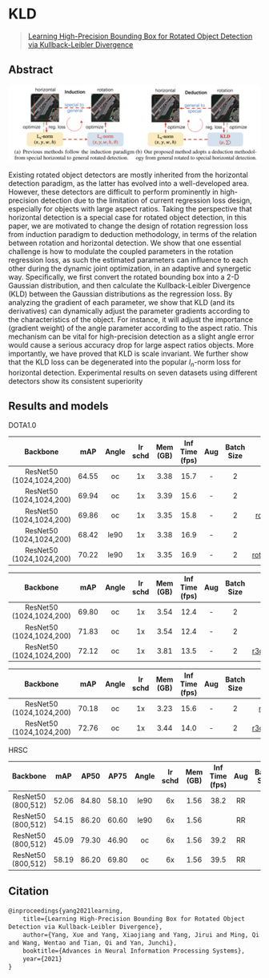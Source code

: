 # KLD
> [Learning High-Precision Bounding Box for Rotated Object Detection via Kullback-Leibler Divergence](https://arxiv.org/pdf/2106.01883.pdf)

<!-- [ALGORITHM] -->
## Abstract

<div align=center>
<img src="https://raw.githubusercontent.com/zytx121/image-host/main/imgs/kld.png" width="800"/>
</div>

Existing rotated object detectors are mostly inherited from the horizontal detection paradigm, as the latter has evolved into a well-developed area. However, these detectors are difficult to perform prominently in high-precision detection due to the limitation of current regression loss design, especially for objects with large aspect ratios. Taking the perspective that horizontal detection is a special case for rotated object detection, in this paper, we are motivated to change the design of rotation regression loss from induction paradigm to deduction methodology, in terms of the relation between rotation and horizontal detection. We show that one essential challenge is how to modulate the coupled parameters in the rotation regression loss, as such the estimated parameters can influence to each other during the dynamic joint optimization, in an adaptive and synergetic way. Specifically, we first convert the rotated bounding box into a 2-D Gaussian distribution, and then calculate the Kullback-Leibler Divergence (KLD) between the Gaussian distributions as the regression loss. By analyzing the gradient of each parameter, we show that KLD (and its derivatives) can dynamically adjust the parameter gradients according to the characteristics of the object. For instance, it will adjust the importance (gradient weight) of the angle parameter according to the aspect ratio. This mechanism can be vital for high-precision detection as a slight angle error would cause a serious accuracy drop for large aspect ratios objects. More importantly, we have proved that KLD is scale invariant. We further show that the KLD loss can be degenerated into the popular $l_{n}$-norm loss for horizontal detection. Experimental results on seven datasets using different detectors show its consistent superiority

## Results and models

DOTA1.0

|    Backbone   |    mAP   | Angle | lr schd | Mem (GB) | Inf Time (fps) | Aug | Batch Size | Configs | Download |
|:------------:|:----------:|:-----------:|:---------:|:---------:|:---------:|:---------:|:---------:|:---------:|:-------------:|
| ResNet50 (1024,1024,200) | 64.55 | oc | 1x | 3.38 | 15.7 | - | 2 | [rotated_retinanet_hbb_r50_fpn_1x_dota_oc](../rotated_retinanet/rotated_retinanet_hbb_r50_fpn_1x_dota_oc.py) |  [model](https://download.openmmlab.com/mmrotate/v0.1.0/rotated_retinanet/rotated_retinanet_hbb_r50_fpn_1x_dota_oc/rotated_retinanet_hbb_r50_fpn_1x_dota_oc-e8a7c7df.pth) &#124; [log](https://download.openmmlab.com/mmrotate/v0.1.0/rotated_retinanet/rotated_retinanet_hbb_r50_fpn_1x_dota_oc/rotated_retinanet_hbb_r50_fpn_1x_dota_oc_20220121_095315.log.json)
| ResNet50 (1024,1024,200) | 69.94 | oc | 1x | 3.39 | 15.6 | - | 2 | [rotated_retinanet_hbb_kld_r50_fpn_1x_dota_oc](./rotated_retinanet_hbb_kld_r50_fpn_1x_dota_oc.py) |  [model](https://download.openmmlab.com/mmrotate/v0.1.0/kld/rotated_retinanet_hbb_kld_r50_fpn_1x_dota_oc/rotated_retinanet_hbb_kld_r50_fpn_1x_dota_oc-49c1f937.pth) &#124; [log](https://download.openmmlab.com/mmrotate/v0.1.0/kld/rotated_retinanet_hbb_kld_r50_fpn_1x_dota_oc/rotated_retinanet_hbb_kld_r50_fpn_1x_dota_oc_20220125_201832.log.json)
| ResNet50 (1024,1024,200) | 69.86 | oc | 1x | 3.35 | 15.8 | - | 2 | [rotated_retinanet_hbb_kld_stable_r50_fpn_1x_dota_oc](./rotated_retinanet_hbb_kld_stable_r50_fpn_1x_dota_oc.py) | [model](https://download.openmmlab.com/mmrotate/v0.2.0/kld/rotated_retinanet_hbb_kld_stable_r50_fpn_1x_dota_oc/rotated_retinanet_hbb_kld_stable_r50_fpn_1x_dota_oc-92a76443.pth) &#124; [log](https://download.openmmlab.com/mmrotate/v0.2.0/kld/rotated_retinanet_hbb_kld_stable_r50_fpn_1x_dota_oc/rotated_retinanet_hbb_kld_stable_r50_fpn_1x_dota_oc_20220403_120631.log.json)
| ResNet50 (1024,1024,200) | 68.42 | le90 | 1x | 3.38 | 16.9 | - | 2 | [rotated_retinanet_obb_r50_fpn_1x_dota_le90](../rotated_retinanet/rotated_retinanet_obb_r50_fpn_1x_dota_le90.py) |  [model](https://download.openmmlab.com/mmrotate/v0.1.0/rotated_retinanet/rotated_retinanet_obb_r50_fpn_1x_dota_le90/rotated_retinanet_obb_r50_fpn_1x_dota_le90-c0097bc4.pth) &#124; [log](https://download.openmmlab.com/mmrotate/v0.1.0/rotated_retinanet/rotated_retinanet_obb_r50_fpn_1x_dota_le90/rotated_retinanet_obb_r50_fpn_1x_dota_le90_20220128_130740.log.json)
| ResNet50 (1024,1024,200) | 70.22 | le90 | 1x | 3.35 | 16.9 | - | 2 | [rotated_retinanet_obb_kld_stable_r50_fpn_1x_dota_le90](./rotated_retinanet_obb_kld_stable_r50_fpn_1x_dota_le90.py) | [model](https://download.openmmlab.com/mmrotate/v0.2.0/kld/rotated_retinanet_obb_kld_stable_r50_fpn_1x_dota_le90/rotated_retinanet_obb_kld_stable_r50_fpn_1x_dota_le90-31193e00.pth) &#124; [log](https://download.openmmlab.com/mmrotate/v0.2.0/kld/rotated_retinanet_obb_kld_stable_r50_fpn_1x_dota_le90/rotated_retinanet_obb_kld_stable_r50_fpn_1x_dota_le90_20220402_225531.log.json)

|    Backbone   |    mAP   | Angle | lr schd | Mem (GB) | Inf Time (fps) | Aug | Batch Size | Configs | Download |
|:------------:|:----------:|:-----------:|:---------:|:---------:|:---------:|:---------:|:---------:|:---------:|:-------------:|
| ResNet50 (1024,1024,200) | 69.80 | oc | 1x | 3.54 | 12.4 | - | 2 | [r3det_r50_fpn_1x_dota_oc](../r3det/r3det_r50_fpn_1x_dota_oc.py) | [model](https://download.openmmlab.com/mmrotate/v0.1.0/r3det/r3det_r50_fpn_1x_dota_oc/r3det_r50_fpn_1x_dota_oc-b1fb045c.pth) &#124; [log](https://download.openmmlab.com/mmrotate/v0.1.0/r3det/r3det_r50_fpn_1x_dota_oc/r3det_r50_fpn_1x_dota_oc_20220126_191226.log.json)
| ResNet50 (1024,1024,200) | 71.83 | oc | 1x | 3.54 | 12.4 | - | 2 | [r3det_kld_r50_fpn_1x_dota_oc](./r3det_kld_r50_fpn_1x_dota_oc.py) |  [model](https://download.openmmlab.com/mmrotate/v0.1.0/kld/r3det_kld_r50_fpn_1x_dota_oc/r3det_kld_r50_fpn_1x_dota_oc-31866226.pth) &#124; [log](https://download.openmmlab.com/mmrotate/v0.1.0/kld/r3det_kld_r50_fpn_1x_dota_oc/r3det_kld_r50_fpn_1x_dota_oc_20220210_114049.log.json)
| ResNet50 (1024,1024,200) | 72.12 | oc | 1x | 3.81 | 13.5 | - | 2 | [r3det_kld_stable_r50_fpn_1x_dota_oc](./r3det_kld_stable_r50_fpn_1x_dota_oc.py) | [model](https://download.openmmlab.com/mmrotate/v0.2.0/kld/r3det_kld_stable_r50_fpn_1x_dota_oc/r3det_kld_stable_r50_fpn_1x_dota_oc-e011059d.pth) &#124; [log](https://download.openmmlab.com/mmrotate/v0.2.0/kld/r3det_kld_stable_r50_fpn_1x_dota_oc/r3det_kld_stable_r50_fpn_1x_dota_oc_20220402_225905.log.json)


|    Backbone   |    mAP   | Angle | lr schd | Mem (GB) | Inf Time (fps) | Aug | Batch Size | Configs | Download |
|:------------:|:----------:|:-----------:|:---------:|:---------:|:---------:|:---------:|:---------:|:---------:|:-------------:|
| ResNet50 (1024,1024,200) | 70.18 | oc | 1x | 3.23 | 15.6 | - | 2 | [r3det_tiny_r50_fpn_1x_dota_oc](../r3det/r3det_tiny_r50_fpn_1x_dota_oc.py) | [model](https://download.openmmlab.com/mmrotate/v0.1.0/r3det/r3det_tiny_r50_fpn_1x_dota_oc/r3det_tiny_r50_fpn_1x_dota_oc-c98a616c.pth) &#124; [log](https://download.openmmlab.com/mmrotate/v0.1.0/r3det/r3det_tiny_r50_fpn_1x_dota_oc/r3det_tiny_r50_fpn_1x_dota_oc_20220209_171624.log.json)
| ResNet50 (1024,1024,200) | 72.76 | oc | 1x | 3.44 | 14.0 | - | 2 | [r3det_tiny_kld_r50_fpn_1x_dota_oc](./r3det_tiny_kld_r50_fpn_1x_dota_oc.py) | [model](https://download.openmmlab.com/mmrotate/v0.1.0/kld/r3det_tiny_kld_r50_fpn_1x_dota_oc/r3det_tiny_kld_r50_fpn_1x_dota_oc-589e142a.pth) &#124; [log](https://download.openmmlab.com/mmrotate/v0.1.0/kld/r3det_tiny_kld_r50_fpn_1x_dota_oc/r3det_tiny_kld_r50_fpn_1x_dota_oc_20220209_172917.log.json)

HRSC

|       Backbone        |  mAP | AP50 | AP75  | Angle | lr schd | Mem (GB) | Inf Time (fps) | Aug | Batch Size |                                            Configs                                            | Download |
|:---------------------:|:-----:|:-----:|:-----:|:-----------:|:-------:|:---------:|:---------:|:---------:|:---------:|:---------------------------------------------------------------------------------------------:|:-------------:|
|  ResNet50 (800,512)   | 52.06 | 84.80 | 58.10 |   le90   | 6x | 1.56 | 38.2 | RR | 2 | [rotated_retinanet_obb_r50_fpn_6x_hrsc_rr_le90](../rotated_retinanet/rotated_retinanet_obb_r50_fpn_6x_hrsc_rr_le90.py) |
|  ResNet50 (800,512)   | 54.15 | 86.20 | 60.60 |   le90   | 6x | 1.56 |      | RR | 2 | [rotated_retinanet_obb_kld_stable_r50_fpn_6x_hrsc_rr_le90](./rotated_retinanet_obb_kld_stable_r50_fpn_6x_hrsc_rr_le90.py) |
|  ResNet50 (800,512)   | 45.09 | 79.30 | 46.90 |    oc    | 6x | 1.56 | 39.2 | RR | 2 | [rotated_retinanet_hbb_r50_fpn_6x_hrsc_rr_oc](../rotated_retinanet/rotated_retinanet_hbb_r50_fpn_6x_hrsc_rr_oc.py) |
|  ResNet50 (800,512)   | 58.19 | 86.20 | 69.80 |    oc    | 6x | 1.56 | 39.5 | RR | 2 | [rotated_retinanet_hbb_kld_stable_r50_fpn_6x_hrsc_rr_oc](./rotated_retinanet_hbb_kld_stable_r50_fpn_6x_hrsc_rr_oc.py) |


## Citation
```
@inproceedings{yang2021learning,
	title={Learning High-Precision Bounding Box for Rotated Object Detection via Kullback-Leibler Divergence},
	author={Yang, Xue and Yang, Xiaojiang and Yang, Jirui and Ming, Qi and Wang, Wentao and Tian, Qi and Yan, Junchi},
	booktitle={Advances in Neural Information Processing Systems},
	year={2021}
}
```
